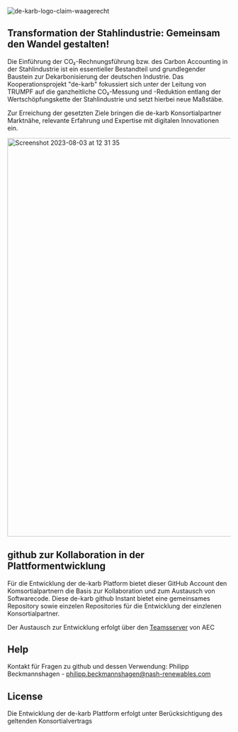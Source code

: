 ![de-karb-logo-claim-waagerecht](https://github.com/de-karb/.github/assets/139473831/583b4c5c-35d4-4f63-b7c8-6a0e3f2b8b00)


## **Transformation der Stahlindustrie: Gemeinsam den Wandel gestalten!**

Die Einführung der CO₂-Rechnungsführung bzw. des Carbon Accounting in der Stahlindustrie ist ein essentieller Bestandteil und grundlegender Baustein zur Dekarbonisierung der deutschen Industrie. Das Kooperationsprojekt "de-karb" fokussiert sich unter der Leitung von TRUMPF auf die ganzheitliche CO₂-Messung und -Reduktion entlang der Wertschöpfungskette der Stahlindustrie und setzt hierbei neue Maßstäbe.

Zur Erreichung der gesetzten Ziele bringen die de-karb Konsortialpartner Marktnähe, relevante Erfahrung und Expertise mit digitalen Innovationen ein.  

<img width="898" alt="Screenshot 2023-08-03 at 12 31 35" src="https://github.com/de-karb/.github/assets/139473831/d98b2b58-b6ce-4a86-a9cc-0041ef10eecf">


## github zur Kollaboration in der Plattformentwicklung

Für die Entwicklung der de-karb Platform bietet dieser GitHub Account den Komsortialpartnern die Basis zur Kollaboration und zum Austausch von Softwarecode. 
Diese de-karb github Instant bietet eine gemeinsames Repository sowie einzelen Repositories für die Entwicklung der einzlenen Konsortialpartner. 

Der Austausch zur Entwicklung erfolgt über den [Teamsserver]([url](https://teams.microsoft.com/l/team/19%3aiyYL-FE0GESVGrkcatI8Zk6B-pniNmwQt6phx0NLOx41%40thread.tacv2/conversations?groupId=20c58fad-3d2c-4ef1-a19f-d1b86221aa72&tenantId=c55cbeab-6f0b-4093-be67-de70826d7ac7)https://teams.microsoft.com/l/team/19%3aiyYL-FE0GESVGrkcatI8Zk6B-pniNmwQt6phx0NLOx41%40thread.tacv2/conversations?groupId=20c58fad-3d2c-4ef1-a19f-d1b86221aa72&tenantId=c55cbeab-6f0b-4093-be67-de70826d7ac7) von AEC


## Help

Kontakt für Fragen zu github und dessen Verwendung:
  Philipp Beckmannshagen - philipp.beckmannshagen@nash-renewables.com 



## License

Die Entwicklung der de-karb Plattform erfolgt unter Berücksichtigung des geltenden Konsortialvertrags
